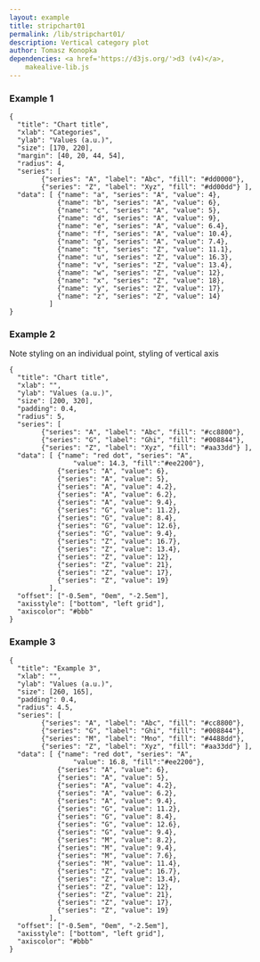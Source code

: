 ```yaml
---
layout: example
title: stripchart01
permalink: /lib/stripchart01/
description: Vertical category plot
author: Tomasz Konopka
dependencies: <a href='https://d3js.org/'>d3 (v4)</a>,
    makealive-lib.js
---
```


<script src="https://d3js.org/d3.v4.min.js"></script>



### Example 1

<pre class="example"><code class="makealive stripchart01">{
  "title": "Chart title",
  "xlab": "Categories",
  "ylab": "Values (a.u.)",
  "size": [170, 220],
  "margin": [40, 20, 44, 54],
  "radius": 4,
  "series": [ 
        {"series": "A", "label": "Abc", "fill": "#dd0000"},
        {"series": "Z", "label": "Xyz", "fill": "#dd00dd"} ],
  "data": [ {"name": "a", "series": "A", "value": 4}, 
            {"name": "b", "series": "A", "value": 6},
            {"name": "c", "series": "A", "value": 5},
            {"name": "d", "series": "A", "value": 9},
            {"name": "e", "series": "A", "value": 6.4},
            {"name": "f", "series": "A", "value": 10.4},
            {"name": "g", "series": "A", "value": 7.4},
            {"name": "t", "series": "Z", "value": 11.1}, 
            {"name": "u", "series": "Z", "value": 16.3}, 
            {"name": "v", "series": "Z", "value": 13.4}, 
            {"name": "w", "series": "Z", "value": 12}, 
            {"name": "x", "series": "Z", "value": 18},
            {"name": "y", "series": "Z", "value": 17},
            {"name": "z", "series": "Z", "value": 14}             
          ]  
}
</code></pre>



### Example 2

Note styling on an individual point, styling of vertical axis

<pre class="example"><code class="makealive stripchart01">{
  "title": "Chart title",
  "xlab": "",
  "ylab": "Values (a.u.)",
  "size": [200, 320],
  "padding": 0.4,
  "radius": 5,
  "series": [ 
        {"series": "A", "label": "Abc", "fill": "#cc8800"},
        {"series": "G", "label": "Ghi", "fill": "#008844"},
        {"series": "Z", "label": "Xyz", "fill": "#aa33dd"} ],
  "data": [ {"name": "red dot", "series": "A", 
                "value": 14.3, "fill":"#ee2200"}, 
            {"series": "A", "value": 6},
            {"series": "A", "value": 5},
            {"series": "A", "value": 4.2},
            {"series": "A", "value": 6.2},
            {"series": "A", "value": 9.4},
            {"series": "G", "value": 11.2},
            {"series": "G", "value": 8.4},
            {"series": "G", "value": 12.6},
            {"series": "G", "value": 9.4},
            {"series": "Z", "value": 16.7}, 
            {"series": "Z", "value": 13.4}, 
            {"series": "Z", "value": 12}, 
            {"series": "Z", "value": 21},
            {"series": "Z", "value": 17},
            {"series": "Z", "value": 19}            
          ],
  "offset": ["-0.5em", "0em", "-2.5em"],
  "axisstyle": ["bottom", "left grid"],
  "axiscolor": "#bbb"  
}
</code></pre>



### Example 3

<pre class="example"><code class="makealive stripchart01">{
  "title": "Example 3",
  "xlab": "",
  "ylab": "Values (a.u.)",
  "size": [260, 165],
  "padding": 0.4,
  "radius": 4.5,
  "series": [ 
        {"series": "A", "label": "Abc", "fill": "#cc8800"},
        {"series": "G", "label": "Ghi", "fill": "#008844"},
        {"series": "M", "label": "Mno", "fill": "#4488dd"},
        {"series": "Z", "label": "Xyz", "fill": "#aa33dd"} ],
  "data": [ {"name": "red dot", "series": "A", 
                "value": 16.8, "fill":"#ee2200"}, 
            {"series": "A", "value": 6},
            {"series": "A", "value": 5},
            {"series": "A", "value": 4.2},
            {"series": "A", "value": 6.2},
            {"series": "A", "value": 9.4},
            {"series": "G", "value": 11.2},
            {"series": "G", "value": 8.4},
            {"series": "G", "value": 12.6},
            {"series": "G", "value": 9.4},
            {"series": "M", "value": 8.2},
            {"series": "M", "value": 9.4},
            {"series": "M", "value": 7.6},
            {"series": "M", "value": 11.4},
            {"series": "Z", "value": 16.7}, 
            {"series": "Z", "value": 13.4}, 
            {"series": "Z", "value": 12}, 
            {"series": "Z", "value": 21},
            {"series": "Z", "value": 17},
            {"series": "Z", "value": 19}            
          ],
  "offset": ["-0.5em", "0em", "-2.5em"],
  "axisstyle": ["bottom", "left grid"],
  "axiscolor": "#bbb"  
}
</code></pre>